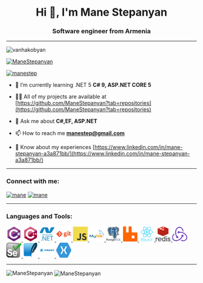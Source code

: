<h1 align="center">Hi 👋, I'm Mane Stepanyan</h1>
<h3 align="center">Software engineer from Armenia</h3>

<hr>
<p align="left"> <img src="https://komarev.com/ghpvc/?username=ManeStepanyan&label=Profile%20views&color=0e75b6&style=flat" alt="vanhakobyan" /> </p>

<p align="left"> <a href="https://github.com/ryo-ma/github-profile-trophy"><img src="https://github-profile-trophy.vercel.app/?username=ManeStepanyan" alt="ManeStepanyan" /></a> </p>

<p align="left"> <a href="https://twitter.com/mane_step" target="blank"><img src="https://img.shields.io/twitter/follow/mane_step?logo=twitter&style=for-the-badge" alt="manestep" /></a> </p>

- 🌱 I’m currently learning .NET 5 **C# 9, ASP.NET CORE 5**

- 👨‍💻 All of my projects are available at [https://github.com/ManeStepanyan?tab=repositories](https://github.com/ManeStepanyan?tab=repositories)

- 💬 Ask me about **C#,EF, ASP.NET**

- 📫 How to reach me **manestep@gmail.com**

- 📄 Know about my experiences [https://www.linkedin.com/in/mane-stepanyan-a3a871bb/](https://www.linkedin.com/in/mane-stepanyan-a3a871bb/)

<hr>

<h3 align="left">Connect with me:</h3>
<p align="left">
<a href="https://twitter.com/mane_step" target="blank"><img align="center" src="https://cdn.jsdelivr.net/npm/simple-icons@3.0.1/icons/twitter.svg" alt="mane" height="30" width="40" /></a>
<a href="https://linkedin.com/in/mane-stepanyan-a3a871bb" target="blank"><img align="center" src="https://cdn.jsdelivr.net/npm/simple-icons@3.0.1/icons/linkedin.svg" alt="mane" height="30" width="40" /></a>
</p>

<hr>

<h3 align="left">Languages and Tools:</h3>
<p align="left"> </a> 
	<a href="https://www.w3schools.com/cs/" target="_blank"> <img src="https://raw.githubusercontent.com/VanHakobyan/VanHakobyan/master/Icons/csharp-original.svg" alt="csharp" width="40" height="40"/> </a> 
	<a href="https://www.w3schools.com/cpp/" target="_blank"> <img src="https://raw.githubusercontent.com/VanHakobyan/VanHakobyan/master/Icons/cplusplus-original.svg" alt="cplusplus" width="40" height="40"/>
	<a href="https://dotnet.microsoft.com/" target="_blank"> <img src="https://raw.githubusercontent.com/VanHakobyan/VanHakobyan/master/Icons/dot-net-plain-wordmark.svg" alt="dotnet" width="40" height="40"/> </a> 
	<a href="https://git-scm.com/" target="_blank"> <img src="https://raw.githubusercontent.com/VanHakobyan/VanHakobyan/master/Icons/git-plain-wordmark.svg" alt="git" width="40" height="40"/> </a> 
	<a href="https://developer.mozilla.org/en-US/docs/Web/JavaScript" target="_blank"> <img src="https://raw.githubusercontent.com/VanHakobyan/VanHakobyan/master/Icons/javascript-original.svg" alt="javascript" width="40" height="40"/> 
	</a> <a href="https://www.mysql.com/" target="_blank"> <img src="https://raw.githubusercontent.com/VanHakobyan/VanHakobyan/master/Icons/mysql-original-wordmark.svg" alt="mysql" width="40" height="40"/> </a> 
	<a href="https://www.postgresql.org" target="_blank"> <img src="https://raw.githubusercontent.com/VanHakobyan/VanHakobyan/master/Icons/postgresql-original-wordmark.svg" alt="postgresql" width="40" height="40"/> </a> 
	<a href="https://www.rabbitmq.com" target="_blank"> <img src="https://raw.githubusercontent.com/VanHakobyan/VanHakobyan/master/Icons/Rabbit.svg" alt="rabbitMQ" width="40" height="40"/> </a>
	 <a href="https://reactjs.org/" target="_blank"> <img src="https://raw.githubusercontent.com/VanHakobyan/VanHakobyan/master/Icons/react-original-wordmark.svg" alt="react" width="40" height="40"/> </a> 
	 <a href="https://redis.io" target="_blank"> <img src="https://raw.githubusercontent.com/VanHakobyan/VanHakobyan/master/Icons/redis-original-wordmark.svg" alt="redis" width="40" height="40"/> </a> 
	 <a href="https://redux.js.org" target="_blank"> <img src="https://raw.githubusercontent.com/VanHakobyan/VanHakobyan/master/Icons/redux-original.svg" alt="redux" width="40" height="40"/> </a>
	 <a href="https://www.selenium.dev" target="_blank"> <img src="https://raw.githubusercontent.com/VanHakobyan/VanHakobyan/master/Icons/selenium-logo.svg" alt="selenium" width="40" height="40"/> </a>
	 <a href="https://www.sqlite.org/" target="_blank"> <img src="https://raw.githubusercontent.com/VanHakobyan/VanHakobyan/master/Icons/SQL-lite.svg" alt="sqlite" width="40" height="40"/> </a> 
	 <a href="https://webpack.js.org" target="_blank"> <img src="https://raw.githubusercontent.com/VanHakobyan/VanHakobyan/master/Icons/webpack-original-wordmark.svg" alt="webpack" width="40" height="40"/> </a> 
	 <a href="https://dotnet.microsoft.com/apps/xamarin" target="_blank"> <img src="https://raw.githubusercontent.com/VanHakobyan/VanHakobyan/master/Icons/xamarin.svg" alt="xamarin" width="40" height="40"/> </a> 
 </p>

<hr/>

<p><img align="left" src="https://github-readme-stats.vercel.app/api/top-langs?username=ManeStepanyan&show_icons=true&locale=en&layout=compact" alt="ManeStepanyan" /></p>

<p>&nbsp;<img align="center" src="https://github-readme-stats.vercel.app/api?username=ManeStepanyan&show_icons=true&locale=en" alt="ManeStepanyan" /></p>
